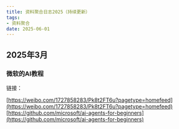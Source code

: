 ```yaml
---
title: 资料聚合日志2025（持续更新）
tags: 
- 资料聚合
date: 2025-06-01
---
```



## 2025年3月

### 微软的AI教程

链接：

[https://weibo.com/1727858283/Pk8t2FT6u?pagetype=homefeed](https://weibo.com/1727858283/Pk8t2FT6u?pagetype=homefeed)
[https://github.com/microsoft/ai-agents-for-beginners](https://github.com/microsoft/ai-agents-for-beginners)



